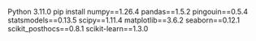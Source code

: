 Python 3.11.0
pip install numpy==1.26.4 pandas==1.5.2 pingouin==0.5.4 statsmodels==0.13.5 scipy==1.11.4 matplotlib==3.6.2 seaborn==0.12.1 scikit_posthocs==0.8.1 scikit-learn==1.3.0
